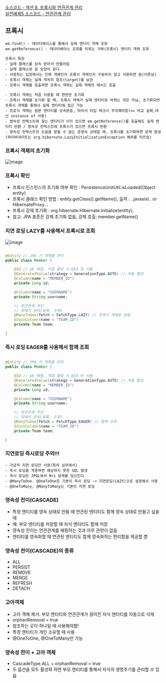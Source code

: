 <a href="https://github.com/kkyu8925/jpa-with-spring-boot/tree/main/hello-jpa/src/main/java/%EC%84%B9%EC%85%988_%ED%94%84%EB%A1%9C%EC%8B%9C%EC%99%80_%EC%97%B0%EA%B4%80%EA%B4%80%EA%B3%84_%EA%B4%80%EB%A6%AC">
소스코드 - 섹션 8. 프록시와 연관관계 관리</a>
<br/>

<a href="https://github.com/kkyu8925/jpa-with-spring-boot/tree/main/hello-jpa/src/main/java/%EC%8B%A4%EC%A0%84%EC%98%88%EC%A0%9C5_%EC%97%B0%EA%B4%80%EA%B4%80%EA%B3%84_%EA%B4%80%EB%A6%AC">
실전예제5 소스코드 - 연관관계 관리</a>
<br/>

## 프록시

```text
em.find() - 데이터베이스를 통해서 실제 엔티티 객체 조회
em.getReference() - 데이터베이스 조회를 미루는 가짜(프록시) 엔티티 객체 조회
```

```text
프록시 특징
- 실제 클래스를 상속 받아서 만들어짐
- 실제 클래스와 겉 모양이 같다.
- 사용하는 입장에서는 진짜 객체인지 프록시 객체인지 구분하지 않고 사용하면 됨(이론상)
- 프록시 객체는 실제 객치의 참조(target)를 보관
- 프록시 객체를 호출하면 프록시 객체는 실제 객체의 메서드 호출

- 프록시 객체는 처음 사용할 때 한번만 초기화
- 프록시 객체를 초기화 할 때, 프록시 객체가 실제 엔티티로 바뀌는 것은 아님, 초기화되면 프록시 객체를 통해서 실제 엔티티에 접근 가능
- 프로식 객체는 원본 엔티티를 상속받음, 따라서 타입 체크시 주의해야함(== 비교 실패,대신 instance of 사용)
- 영속성 컨텍스트에 찾는 엔티티가 이미 있으면 em.getReference()를 호출해도 실제 엔티티 반환 / 영속성 컨텍스트에 프록시가 있으면 프록시 반환
- 영속성 컨텍스트의 도움을 받을 수 없는 준영속 상태일 때, 프록시를 초기화하면 문제 발생
(하이버네이트는 org.hibernate.LazyInitializationException 예외를 터뜨림)
```

### 프록시 객체의 초기화

![image](https://user-images.githubusercontent.com/64997245/149285724-de3edac2-a504-427a-82dd-a78bd5c37391.png)

### 프록시 확인

- 프록시 인스턴스의 초기화 여부 확인 : PersistenceUnitUtil.isLoaded(Object entity)
- 프록시 클래스 확인 방법 : entity.getClass().getName(), 출력 : ..javasist.. or HibernateProxy…
- 프록시 강제 초기화 : org.hibernate.Hibernate.initialize(entity);
- 참고: JPA 표준은 강제 초기화 없음, 강제 호출: member.getName()

### 지연 로딩 LAZY를 사용해서 프록시로 조회

![image](https://user-images.githubusercontent.com/64997245/149288699-be7363b7-77db-4cde-a921-5c45620dfd56.png)

```java

@Entity // JPA 가 객체를 관리
public class Member {

    @Id // pk 매핑, 직접 할당 시 @Id 만 사용
    @GeneratedValue(strategy = GenerationType.AUTO) // 자동 할당
    @Column(name = "MEMBER_ID")
    private Long id;

    @Column(name = "USERNAME")
    private String username;

    // 연관관계 주인
    // 외래키 관리(등록, 수정)
    @ManyToOne(fetch = FetchType.LAZY) // 프록시 객체로 받음
    @JoinColumn(name = "TEAM_ID")
    private Team team;

}
```

### 즉시 로딩 EAGER를 사용해서 함께 조회

```java

@Entity // JPA 가 객체를 관리
public class Member {

    @Id // pk 매핑, 직접 할당 시 @Id 만 사용
    @GeneratedValue(strategy = GenerationType.AUTO) // 자동 할당
    @Column(name = "MEMBER_ID")
    private Long id;

    @Column(name = "USERNAME")
    private String username;

    // 연관관계 주인
    // 외래키 관리(등록, 수정)
    @ManyToOne(fetch = FetchType.EAGER) // 함께 조회
    @JoinColumn(name = "TEAM_ID")
    private Team team;

}
```

### 지연로딩 즉시로딩 주의!!!

```text
- 가급적 지연 로딩만 사용(특히 실무에서)
- 즉시 로딩을 적용하면 예상하지 못한 SQL 발생
- 즉시 로딩은 JPQL에서 N+1 문제를 일으킨다.
- @ManyToOne. @OneToOne은 기본이 즉시 로딩 -> 지연로딩(LAZY)으로 설정해서 사용
- @OneToMany, @ManyToMany는 기본이 지연 로딩
```

### 영속성 전이(CASCADE)

- 특정 엔티티를 영속 상태로 만들 때 연관된 엔티티도 함께 영속 상태로 만들고 싶을 때
- 예: 부모 엔티티를 저장할 때 자식 엔티티도 함께 저장
- 영속성 전이는 연관관계를 매핑하는 것과 아무 관련이 없음
- 엔티티를 영속화할 때 연관된 엔티티도 함께 영속화하는 편리함을 제공할 뿐

### 영속성 전이(CASCADE)의 종류

- ALL
- PERSIST
- REMOVE
- MERGE
- REFRESH
- DETACH

### 고아객체

- 고아 객체 제거: 부모 엔티티와 연관관계가 끊어진 자식 엔티티를 자동으로 삭제
- orphanRemoval = true
- 참조하는 곳이 하나일 때 사용해야함!
- 특정 엔티티가 개인 소유할 때 사용
- @OneToOne, @OneToMany만 가능

### 영속성 전이 + 고아 객체

- CascadeType.ALL + orphanRemoval = true
- 두 옵션을 모두 활성화 하면 부모 엔티티를 통해서 자식의 생명주기를 관리할 수 있음